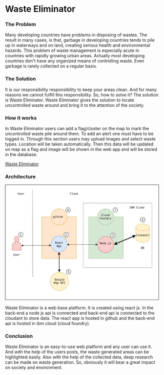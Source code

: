 # Waste Eliminator

### The Problem
Many developing countries have problems in disposing of wastes. The result in many cases, is that, garbage in developing countries tends to pile up in waterways and on land, creating serious health and environmental hazards. This problem of waste management is especially acute in countries with rapidly growing urban areas. Actually most developing countries don't have any organized means of controlling waste. Even garbage is rarely collected on a regular basis.

### The Solution
It is our responsibility responsibility to keep your areas clean. And for many reasons we cannot fulfill this responsibility. So, how to solve it?
The solution is Waste Eliminator. Waste Eliminator gives the solution to locate uncontrolled waste around and bring it to the attention of the society.

### How it works
In Waste Eliminator users can add a flag/cluster on the map to mark the uncontrolled waste pile around them. To add an alert one must have to be logged in. Through this section users may upload images and select waste types. Location will be taken automatically. Then this data will be updated on map as a flag and image will be shown in the web app and will be stored in the database.

[Waste Eliminator](https://mamuncseru.github.io/wasteeliminator/)

### Architecture
![DiagramOfArchitercutre.jpg](./public/DiagramOfArchitercutre.jpg )

Waste Eliminator is a web base platform. It is created using react js. In the back-end a node js api is connected and back-end api is connected to the cloudant to store data. The react app is hosted in github and the back-end api is hosted in ibm cloud (cloud foundry).

### Conclusion
Waste Eliminator is an easy-to-use web platform and any user can use it. And with the help of the users posts, the waste generated areas can be highlighted easily. Also with the help of the collected data, deep research can be made on waste generation. So, obviously it will bear a great impact on society and environment.
